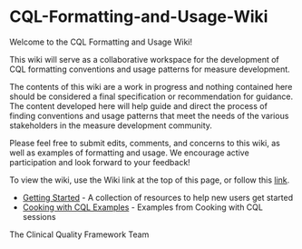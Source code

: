 # CQL-Formatting-and-Usage-Wiki

Welcome to the CQL Formatting and Usage Wiki!

This wiki will serve as a collaborative workspace for the development of CQL formatting conventions and usage patterns for measure development.

The contents of this wiki are a work in progress and nothing contained here should be considered a final specification or recommendation for guidance. The content developed here will help guide and direct the process of finding conventions and usage patterns that meet the needs of the various stakeholders in the measure development community.

Please feel free to submit edits, comments, and concerns to this wiki, as well as examples of formatting and usage. We encourage active participation and look forward to your feedback!

To view the wiki, use the Wiki link at the top of this page, or follow this [link](https://github.com/esacinc/CQL-Formatting-and-Usage-Wiki/wiki).

* [Getting Started](https://github.com/cqframework/CQL-Formatting-and-Usage-Wiki/wiki/Getting-Started) - A collection of resources to help new users get started
* [Cooking with CQL Examples](https://github.com/cqframework/CQL-Formatting-and-Usage-Wiki/wiki/Cooking-with-CQL-Examples) - Examples from Cooking with CQL sessions

The Clinical Quality Framework Team
